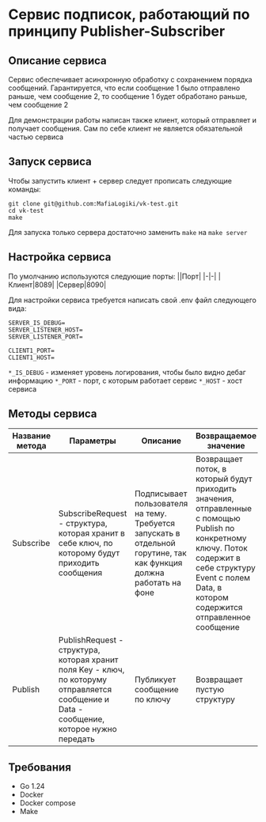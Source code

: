 # Сервис подписок, работающий по принципу Publisher-Subscriber

## Описание сервиса
Сервис обеспечивает асинхронную обработку с сохранением порядка сообщений. Гарантируется, что если сообщение 1 было отправлено раньше, чем сообщение 2, то сообщение 1 будет обработано раньше, чем сообщение 2

Для демонстрации работы написан также клиент, который отправляет и получает сообщения. Сам по себе клиент не является обязательной частью сервиса

## Запуск сервиса

Чтобы запустить клиент + сервер следует прописать следующие команды:
```
git clone git@github.com:MafiaLogiki/vk-test.git
cd vk-test
make
```

Для запуска только сервера достаточно заменить `make` на `make server`

## Настройка сервиса
По умолчанию используются следующие порты:
||Порт|
|-|-|
|Клиент|8089|
|Сервер|8090|

Для настройки сервиса требуется написать свой .env файл следующего вида:
```
SERVER_IS_DEBUG=
SERVER_LISTENER_HOST=
SERVER_LISTENER_PORT=
 
CLIENT1_PORT=
CLIENT1_HOST=
```

`*_IS_DEBUG` - изменяет уровень логирования, чтобы было видно дебаг информацию
`*_PORT` - порт, с которым работает сервис
`*_HOST` - хост сервиса

## Методы сервиса
|Название метода|Параметры|Описание|Возвращаемое значение|Коды возврата|
|-|-|-|-|-|
|Subscribe|SubscribeRequest - структура, которая хранит в себе ключ, по которому будут приходить сообщения|Подписывает пользователя на тему. Требуется запускать в отдельной горутине, так как функция должна работать на фоне|Возвращает поток, в который будут приходить значения, отправленные с помощью Publish по конкретному ключу. Поток содержит в себе структуру Event с полем Data, в котором содержится отправленное сообщение|INTERNAL в случае ошибки, OK если запрос успешен|
|Publish|PublishRequest - структура, которая хранит поля Key - ключ, по которуму отправляется сообщение и Data - сообщение, которое нужно передать|Публикует сообщение по ключу|Возвращает пустую структуру|INTERNAL в случае ошибки, OK, если запрос успешен|

## Требования
- Go 1.24
- Docker
- Docker compose
- Make
